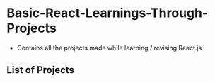 # Basic-React-Learnings-Through-Projects
- Contains all the projects made while learning / revising React.js 
## List of Projects